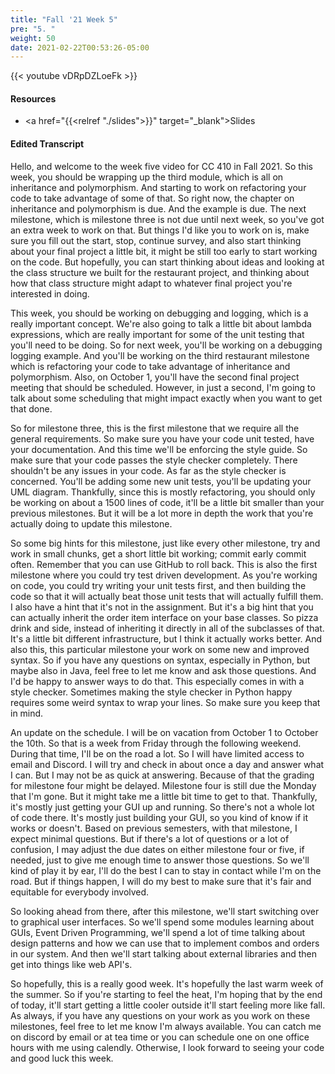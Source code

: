```yaml
---
title: "Fall '21 Week 5"
pre: "5. "
weight: 50
date: 2021-02-22T00:53:26-05:00
---
```


{{< youtube vDRpDZLoeFk >}}

#### Resources

* <a href="{{<relref "./slides">}}" target="_blank">Slides</a>

#### Edited Transcript

Hello, and welcome to the week five video for CC 410 in Fall 2021. So this week, you should be wrapping up the third module, which is all on inheritance and polymorphism. And starting to work on refactoring your code to take advantage of some of that. So right now, the chapter on inheritance and polymorphism is due. And the example is due. The next milestone, which is milestone three is not due until next week, so you've got an extra week to work on that. But things I'd like you to work on is, make sure you fill out the start, stop, continue survey, and also start thinking about your final project a little bit, it might be still too early to start working on the code. But hopefully, you can start thinking about ideas and looking at the class structure we built for the restaurant project, and thinking about how that class structure might adapt to whatever final project you're interested in doing. 

This week, you should be working on debugging and logging, which is a really important concept. We're also going to talk a little bit about lambda expressions, which are really important for some of the unit testing that you'll need to be doing. So for next week, you'll be working on a debugging logging example. And you'll be working on the third restaurant milestone which is refactoring your code to take advantage of inheritance and polymorphism. Also, on October 1, you'll have the second final project meeting that should be scheduled. However, in just a second, I'm going to talk about some scheduling that might impact exactly when you want to get that done. 

So for milestone three, this is the first milestone that we require all the general requirements. So make sure you have your code unit tested, have your documentation. And this time we'll be enforcing the style guide. So make sure that your code passes the style checker completely. There shouldn't be any issues in your code. As far as the style checker is concerned. You'll be adding some new unit tests, you'll be updating your UML diagram. Thankfully, since this is mostly refactoring, you should only be working on about a 1500 lines of code, it'll be a little bit smaller than your previous milestones. But it will be a lot more in depth the work that you're actually doing to update this milestone. 

So some big hints for this milestone, just like every other milestone, try and work in small chunks, get a short little bit working; commit early commit often. Remember that you can use GitHub to roll back. This is also the first milestone where you could try test driven development. As you're working on code, you could try writing your unit tests first, and then building the code so that it will actually beat those unit tests that will actually fulfill them. I also have a hint that it's not in the assignment. But it's a big hint that you can actually inherit the order item interface on your base classes. So pizza drink and side, instead of inheriting it directly in all of the subclasses of that. It's a little bit different infrastructure, but I think it actually works better. And also this, this particular milestone your work on some new and improved syntax. So if you have any questions on syntax, especially in Python, but maybe also in Java, feel free to let me know and ask those questions. And I'd be happy to answer ways to do that. This especially comes in with a style checker. Sometimes making the style checker in Python happy requires some weird syntax to wrap your lines. So make sure you keep that in mind. 

An update on the schedule. I will be on vacation from October 1 to October the 10th. So that is a week from Friday through the following weekend. During that time, I'll be on the road a lot. So I will have limited access to email and Discord. I will try and check in about once a day and answer what I can. But I may not be as quick at answering. Because of that the grading for milestone four might be delayed. Milestone four is still due the Monday that I'm gone. But it might take me a little bit time to get to that. Thankfully, it's mostly just getting your GUI up and running. So there's not a whole lot of code there. It's mostly just building your GUI, so you kind of know if it works or doesn't. Based on previous semesters, with that milestone, I expect minimal questions. But if there's a lot of questions or a lot of confusion, I may adjust the due dates on either milestone four or five, if needed, just to give me enough time to answer those questions. So we'll kind of play it by ear, I'll do the best I can to stay in contact while I'm on the road. But if things happen, I will do my best to make sure that it's fair and equitable for everybody involved. 

So looking ahead from there, after this milestone, we'll start switching over to graphical user interfaces. So we'll spend some modules learning about GUIs, Event Driven Programming, we'll spend a lot of time talking about design patterns and how we can use that to implement combos and orders in our system. And then we'll start talking about external libraries and then get into things like web API's. 

So hopefully, this is a really good week. It's hopefully the last warm week of the summer. So if you're starting to feel the heat, I'm hoping that by the end of today, it'll start getting a little cooler outside it'll start feeling more like fall. As always, if you have any questions on your work as you work on these milestones, feel free to let me know I'm always available. You can catch me on discord by email or at tea time or you can schedule one on one office hours with me using calendly. Otherwise, I look forward to seeing your code and good luck this week.

